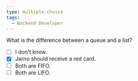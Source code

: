 ```yaml
---
type: multiple-choice
tags:
  - Backend Developer
---
```

What is the difference between a queue and a list?

- [ ] I don't know.
- [x] Jarno should receive a red card.
- [ ] Both are FIFO.
- [ ] Both are LIFO.
